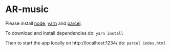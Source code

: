 # AR-music
Please install [node](https://nodejs.org/en/), [yarn](https://yarnpkg.com/) and [parcel](https://parceljs.org/).

To download and install dependencies do: ```yarn install```

Then to start the app locally on http://localhost:1234/ do: ```parcel index.html```
